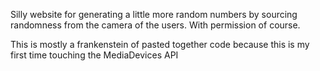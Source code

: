 Silly website for generating a little more random numbers by sourcing randomness from the camera of the users. With permission of course.

This is mostly a frankenstein of pasted together code because this is my first time touching the MediaDevices API